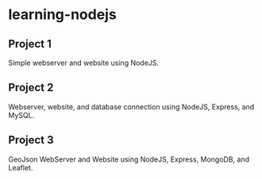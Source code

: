 # learning-nodejs


## Project 1

Simple webserver and website using NodeJS.


## Project 2

Webserver, website, and database connection using NodeJS, Express, and MySQL.


## Project 3

GeoJson WebServer and Website using NodeJS, Express, MongoDB, and Leaflet. 
